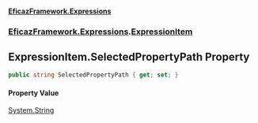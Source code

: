 #### [EficazFramework.Expressions](EficazFrameworkExpressions.md 'EficazFramework Expressions')
### [EficazFramework.Expressions](EficazFrameworkExpressions.md#EficazFramework.Expressions 'EficazFramework.Expressions').[ExpressionItem](EficazFramework.Expressions/ExpressionItem.md 'EficazFramework.Expressions.ExpressionItem')

## ExpressionItem.SelectedPropertyPath Property

```csharp
public string SelectedPropertyPath { get; set; }
```

#### Property Value
[System.String](https://docs.microsoft.com/en-us/dotnet/api/System.String 'System.String')